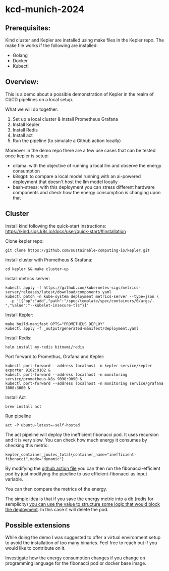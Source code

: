 # kcd-munich-2024

## Prerequisites:

Kind cluster and Kepler are installed using make files in the Kepler repo.
The make file works if the following are installed:

- Golang
- Docker
- Kubectl

## Overview:

This is a demo about a possible demonstration of Kepler in the realm of CI/CD pipelines on a local setup.

What we will do together: 

1. Set up a local cluster & install Prometheus Grafana
2. Install Kepler
3. Install Redis
4. Install act
5. Run the pipeline (to simulate a Github action locally)

Moreover in the demo repo there are a few use cases that can be tested once kepler is setup:
- ollama: with the objective of running a local llm and observe the energy consumption
- k8sgpt: to compare a local model running with an ai-powered deployment that doesn't host the llm model locally
- bash-stress: with this deployment you can stress different hardware components and check how the energy consumption is changing upon that

## Cluster 

Install kind following the quick-start instructions: https://kind.sigs.k8s.io/docs/user/quick-start/#installation 

Clone kepler repo:
```
git clone https://github.com/sustainable-computing-io/kepler.git
```

Install cluster with Prometheus & Grafana:
```
cd kepler && make cluster-up
```


Install metrics server: 
```
kubectl apply -f https://github.com/kubernetes-sigs/metrics-server/releases/latest/download/components.yaml
kubectl patch -n kube-system deployment metrics-server --type=json \
  -p '[{"op":"add","path":"/spec/template/spec/containers/0/args/-","value":"--kubelet-insecure-tls"}]'
```

Install Kepler:
```
make build-manifest OPTS="PROMETHEUS_DEPLOY"
kubectl apply -f _output/generated-manifest/deployment.yaml
```

Install Redis:
```
helm install my-redis bitnami/redis
```

Port forward to Promethus, Grafana and Kepler:
```
kubectl port-forward --address localhost -n kepler service/kepler-exporter 9102:9102 &
kubectl port-forward --address localhost -n monitoring service/prometheus-k8s 9090:9090 &
kubectl port-forward --address localhost -n monitoring service/grafana 3000:3000 &
```

Install Act
```
brew install act
```

Run pipeline
```
act -P ubuntu-latest=-self-hosted 
```

The act pipeline will deploy the inefficient fibonacci pod. It uses recursion and it is very slow.
You can check how much energy it consumes by checking this metric:

```
kepler_container_joules_total{container_name="inefficient-fibonacci",mode="dynamic"}
```

By modifying the [github action file](https://github.com/AntonioDiTuri/kcd-munich-2024-carbon-aware-ci-pipeline/blob/main/demo/fibonacci/.github/workflows/github-action.yaml) you can then run the fibonacci-efficient pod by just modifying the pipeline to use efficient-fibonacci as input variable.

You can then compare the metrics of the energy.

The simple idea is that if you save the energy metric into a db (redis for semplicity) [you can use the value to structure some logic that would block the deployment](https://github.com/AntonioDiTuri/kcd-munich-2024-carbon-aware-ci-pipeline/blob/main/demo/fibonacci/save-to-redis.sh).
In this case it will delete the pod. 


## Possible extensions

While doing the demo I was suggested to offer a virtual environment setup to avoid the installation of too many binaries.
Feel free to reach out if you would like to contribute on it.

Investigate how the energy consumption changes if you change on programming language for the fibonacci pod or docker base image. 
